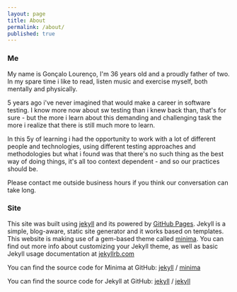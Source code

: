 ```yaml
---
layout: page
title: About
permalink: /about/
published: true
---
```


### Me

My name is Gonçalo Lourenço, I'm 36 years old and a proudly father of two. In my spare time i like to read, listen music and exercise myself, both mentally and physically.

5 years ago i've never imagined that would make a career in software testing. I know more now about sw testing than i knew back than, that's for sure - but the more i learn about this demanding and challenging task the more i realize that there is still much more to learn.

In this 5y of learning i had the opportunity to work with a lot of different people and technologies, using different testing approaches and methodologies but what i found was that there's no such thing as the best way of doing things, it's all too context dependent - and so our practices should be.

Please contact me outside business hours if you think our conversation can take long.

### Site

This site was built using [jekyll](https://jekyllrb.com/) and its powered by [GitHub Pages](https://pages.github.com/). Jekyll is a simple, blog-aware, static site generator and it works based on templates. This website is making use of a gem-based theme called [minima](https://github.com/jekyll/minima).
You can find out more info about customizing your Jekyll theme, as well as basic Jekyll usage documentation at [jekyllrb.com](https://jekyllrb.com/)

You can find the source code for Minima at GitHub:
[jekyll][jekyll-organization] /
[minima](https://github.com/jekyll/minima)

You can find the source code for Jekyll at GitHub:
[jekyll][jekyll-organization] /
[jekyll](https://github.com/jekyll/jekyll)


[jekyll-organization]: https://github.com/jekyll

